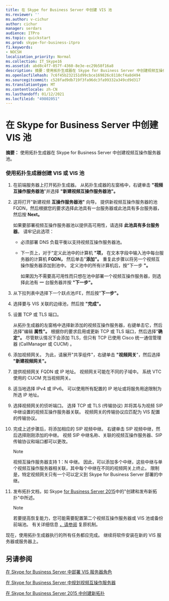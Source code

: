 ```yaml
---
title: 在 Skype for Business Server 中创建 VIS 池
ms.reviewer: ''
ms.author: v-cichur
author: cichur
manager: serdars
audience: ITPro
ms.topic: quickstart
ms.prod: skype-for-business-itpro
f1.keywords:
- NOCSH
localization_priority: Normal
ms.collection: IT_Skype16
ms.assetid: abd8c4f7-057f-4360-8e3e-ec29b58f16a8
description: 摘要：使用拓扑生成器在 Skype for Business Server 中创建视频互操作服务器池。
ms.openlocfilehash: 7c6f45b232151d99cbce169826c8110cf4a8d494
ms.sourcegitcommit: c528fad9db719f3fa96dc3fa99332a349cd9d317
ms.translationtype: MT
ms.contentlocale: zh-CN
ms.lasthandoff: 01/12/2021
ms.locfileid: "49802051"
---
```

# <a name="create-a-vis-pool-in-skype-for-business-server"></a>在 Skype for Business Server 中创建 VIS 池
 
**摘要：** 使用拓扑生成器在 Skype for Business Server 中创建视频互操作服务器池。
  
### <a name="create-a-vis-or-vis-pool-using-topology-builder"></a>使用拓扑生成器创建 VIS 或 VIS 池

1. 在前端服务器上打开拓扑生成器。 从拓扑生成器的左窗格中，右键单击 **"视频互操作服务器池**"并选择 **"新建视频互操作服务器池"。** 
    
2. 这将打开"新建视频 **互操作服务器池"** 向导。 提供新视频互操作服务器的池 FQDN，然后根据您的要求选择此池具有一台服务器或此池具有多台服务器，然后按 **Next。**
    
    如果要部署视频互操作服务器池以提供高可用性，请选择 **此池具有多台服务器**。 请牢记此选项： 
    
    - 必须部署 DNS 负载平衡以支持视频互操作服务器池。 
    
   - 下一页上，对于"定义此池中的计算机 **"项，** 在文本字段中输入池中每台服务器的计算机 **FQDN，** 然后单击"**添加"。** 重复此步骤以将另一个视频互操作服务器添加到池中。 定义池中的所有计算机后，按"下一步 **"。**
    
     如果因为不需要高可用性而只想在池中部署一个视频互操作服务器，则选择此池有 **一** 台服务器并按 **"下一步"。**
    
3. 从下拉列表中选择下一个跃点池/FE，然后按"**下一步"。**
    
4. 选择要与 VIS 关联的边缘池，然后按 **"完成"。**
    
5. 设置 TCP 或 TLS 端口。
    
    从拓扑生成器的左窗格中选择新添加的视频互操作服务器，右键单击它，然后选择"编辑 **属性"。** 根据你的要求启用或更新 TCP 或 TLS 端口，然后选择"**确定"。** 尽管默认情况下会添加 TLS，但只有 TCP 已使用 Cisco 统一通信管理器 (CallManager 或 CUCM) 。
    
6. 添加视频网关。 为此，请展开"共享组件"，右键单击 **"视频网关**"，然后选择 **"新建视频网关"。**
    
7. 提供视频网关 FQDN 或 IP 地址。 视频网关可能在不同的子域中。 系统 VTC 使用的 CUCM 充当视频网关。
    
8. 适当地选择 IPv4 或 IPv6。 可以使用所有配置的 IP 地址或将服务用途限制为所选 IP 地址。
    
9. 选择视频网关的侦听端口。 选择 TCP 或 TLS (传输协议) 并将其与为视频 SIP 中继设置的视频互操作服务器关联。 视频网关的传输协议应匹配为 VIS 配置的传输协议。
    
10. 完成上述步骤后，将添加相应的 SIP 视频中继。 右键单击 SIP 视频中继，然后选择刚刚添加的中继。 视频 SIP 中继名称、关联的视频互操作服务器、SIP 传输协议和端口都可以更改。 
    
    > [!NOTE]
    >  视频互操作服务器支持 1：N 中继。 因此，可以添加多个中继，这些中继与单个视频互操作服务器相关联，其中每个中继在不同的视频网关上终止。 限制是，特定视频网关只有一个可以定义到 Skype for Business Server 部署的中继。
  
11. 发布拓扑文档，如 Skype [for Business Server 2015](../../deploy/install/create-and-publish-new-topology.md)中的"创建和发布新拓扑"中所述。
    
    > [!NOTE]
    > 若要提高恢复能力，您可能需要配置第二个视频互操作服务器或 VIS 池或备份前端池。 有关详细信息 [，请参阅](../../plan-your-deployment/video-interop-server.md#resiliency) 复原机制。
  
现在，使用拓扑生成器执行的所有任务都应完成。 继续将软件安装在新的 VIS 服务器或服务器上。
## <a name="see-also"></a>另请参阅

[在 Skype for Business Server 中部署 VIS 服务器角色](deploy-the-vis-server-role.md)

[在 Skype for Business Server 中规划视频互操作服务器](../../plan-your-deployment/video-interop-server.md)
  
[在 Skype for Business Server 2015 中创建新拓扑](../../deploy/install/create-and-publish-new-topology.md)
